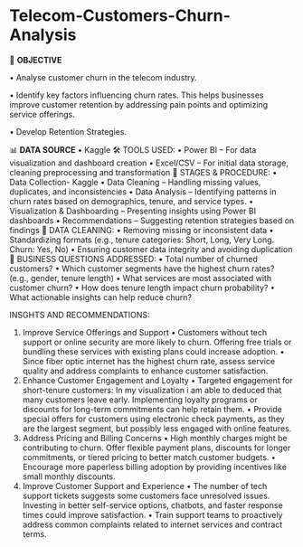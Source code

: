 # Telecom-Customers-Churn-Analysis
🎯  **OBJECTIVE**

•	Analyse customer churn in the telecom industry.

•	Identify key factors influencing churn rates. This helps businesses improve customer retention by addressing pain points and optimizing service offerings.

•	Develop Retention Strategies.

 📊 **DATA SOURCE**
•	Kaggle
🛠️ TOOLS USED:
•	Power BI – For data visualization and dashboard creation
•	Excel/CSV – For initial data storage, cleaning preprocessing and transformation
🔄 STAGES & PROCEDURE:
•	Data Collection- Kaggle
•	Data Cleaning – Handling missing values, duplicates, and inconsistencies
•	Data Analysis – Identifying patterns in churn rates based on demographics, tenure, and service types.
•	Visualization & Dashboarding – Presenting insights using Power BI dashboards
•	Recommendations – Suggesting retention strategies based on findings
🧹 DATA CLEANING:
•	Removing missing or inconsistent data
•	Standardizing formats (e.g., tenure categories: Short, Long, Very Long. Churn: Yes, No)
•	Ensuring customer data integrity and avoiding duplication
📌 BUSINESS QUESTIONS ADDRESSED:
•	Total number of churned customers?
•	 Which customer segments have the highest churn rates? (e.g., gender, tenure length)
•	 What services are most associated with customer churn?
•	 How does tenure length impact churn probability?
•	 What actionable insights can help reduce churn?

INSGHTS AND RECOMMENDATIONS:
1. Improve Service Offerings and Support
•	Customers without tech support or online security are more likely to churn. Offering free trials or bundling these services with existing plans could increase adoption.
•	Since fiber optic internet has the highest churn rate, assess service quality and address complaints to enhance customer satisfaction.
2. Enhance Customer Engagement and Loyalty
•	Targeted engagement for short-tenure customers: In my visualization i am able to deduced that many customers leave early. Implementing loyalty programs or discounts for long-term commitments can help retain them.
•	Provide special offers for customers using electronic check payments, as they are the largest segment, but possibly less engaged with online features.
3. Address Pricing and Billing Concerns
•	High monthly charges might be contributing to churn. Offer flexible payment plans, discounts for longer commitments, or tiered pricing to better match customer budgets.
•	Encourage more paperless billing adoption by providing incentives like small monthly discounts.
4. Improve Customer Support and Experience
•	The number of tech support tickets suggests some customers face unresolved issues. Investing in better self-service options, chatbots, and faster response times could improve satisfaction.
•	Train support teams to proactively address common complaints related to internet services and contract terms.




